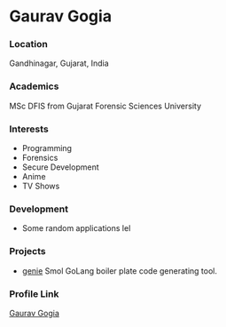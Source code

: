 # Gaurav Gogia

### Location

Gandhinagar, Gujarat, India

### Academics

MSc DFIS from Gujarat Forensic Sciences University

### Interests

- Programming
- Forensics
- Secure Development
- Anime
- TV Shows

### Development

- Some random applications lel

### Projects

- [genie](https://github.com/DesmondANIMUS/genie) Smol GoLang boiler plate code generating tool.

### Profile Link

[Gaurav Gogia](https://github.com/DesmondANIMUS)